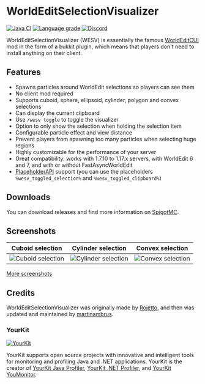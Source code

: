 # WorldEditSelectionVisualizer

[![Java CI](https://github.com/MrMicky-FR/WorldEditSelectionVisualizer/actions/workflows/build.yml/badge.svg)](https://github.com/MrMicky-FR/WorldEditSelectionVisualizer/actions/workflows/build.yml)
[![Language grade](https://img.shields.io/lgtm/grade/java/g/MrMicky-FR/WorldEditSelectionVisualizer.svg?label=code%20quality&logo=lgtm&logoWidth=18)](https://lgtm.com/projects/g/MrMicky-FR/WorldEditSelectionVisualizer/context:java)
[![Discord](https://img.shields.io/discord/390919659874156560.svg?colorB=5865f2&label=Discord&logo=discord&logoColor=white)](https://discord.gg/q9UwaBT)

WorldEditSelectionVisualizer (WESV) is essentially the famous [WorldEditCUI](http://www.minecraftforum.net/topic/2171206-172-worldeditcui/) mod in the form of a bukkit plugin, which means that players don't need to install anything on their client.

## Features

- Spawns particles around WorldEdit selections so players can see them
- No client mod required
- Supports cuboid, sphere, ellipsoid, cylinder, polygon and convex selections
- Can display the current clipboard
- Use `/wesv toggle` to toggle the visualizer
- Option to only show the selection when holding the selection item
- Configurable particle effect and view distance
- Prevent players from spawning too many particles when selecting huge regions
- Highly customizable for the performance of your server
- Great compatibility: works with 1.7.10 to 1.17.x servers, with WorldEdit 6 and 7, and with or without FastAsyncWorldEdit
- [PlaceholderAPI](https://github.com/PlaceholderAPI/PlaceholderAPI) support (you can use the placeholders `%wesv_toggled_selection%` and `%wesv_toggled_clipboard%`)

## Downloads

You can download releases and find more information on [SpigotMC](https://www.spigotmc.org/resources/worldeditselectionvisualizer.17311/).

## Screenshots

| Cuboid selection                                       | Cylinder selection                                     | Convex selection                                      |
| ------------------------------------------------------ | ------------------------------------------------------ | ----------------------------------------------------- |
| ![Cuboid selection](https://i.imgur.com/jGVVpgx.png)   | ![Cylinder selection](https://i.imgur.com/XLprNDA.png) | ![Convex selection](https://i.imgur.com/XKalgCn.png)  |

[More screenshots](https://imgur.com/a/CEwIxaV)

## Credits

WorldEditSelectionVisualizer was originally made by [Rojetto](https://dev.bukkit.org/projects/worldedit-selection-visualizer/),
and then was updated and maintained by [martinambrus](https://github.com/martinambrus/).

### YourKit

[![YourKit](https://www.yourkit.com/images/yklogo.png)](https://www.yourkit.com/)

YourKit supports open source projects with innovative and intelligent tools
for monitoring and profiling Java and .NET applications.
YourKit is the creator of [YourKit Java Profiler](https://www.yourkit.com/java/profiler/),
[YourKit .NET Profiler](https://www.yourkit.com/.net/profiler/),
and [YourKit YouMonitor](https://www.yourkit.com/youmonitor/).
